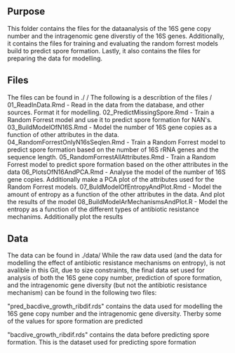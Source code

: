 ## Purpose
This folder contains the files for the dataanalysis of the 16S gene copy number and the intragenomic gene diverstiy of the 16S genes. Additionally, it contains the files for training and evaluating the random forrest models build to predict spore formation.
Lastly, it also contains the files for preparing the data for modelling.

## Files
The files can be found in ./ /
The following is a describtion of the files /
01_ReadInData.Rmd                       -   Read in the data from the database, and other sources. Format it for modelling.
02_PredictMissingSpore.Rmd              -   Train a Random Forrest model and use it to predict spore formation for NAN's.
03_BuildModelOfN16S.Rmd                 -   Model the number of 16S gene copies as a function of other attributes in the data.
04_RandomForrestOnlyN16sSeqlen.Rmd      -   Train a Random Forrest model to predict spore formation based on the number of 16S rRNA genes and the sequence length.
05_RandomForrestAllAttributes.Rmd       -   Train a Random Forrest model to predict spore formation based on the other attributes in the data
06_PlotsOfN16AndPCA.Rmd                 -   Analyse the model of the number of 16S gene copies. Additionally make a PCA plot of the attributes used for the Random Forrest models.
07_BuldModelOfEntropyAndPlot.Rmd        -   Model the amount of entropy as a function of the other attributes in the data. And plot the results of the model
08_BuildModelArMechanismsAndPlot.R      -   Model the entropy as a function of the different types of antibiotic resistance mechanims. Additionally plot the results

## Data
The data can be found in ./data/
While the raw data used (and the data for modelling the effect of antibiotic resistance mechanisms on entropy), is not avalible in this Git, due to size constraints, the final data set used for analysis of both the 16S gene copy number, prediction of spore formation, and the intragenomic gene diversity (but not the antibiotic resistance mechanism) can be found in the following two files:

"pred_bacdive_growth_ribdif.rds" contains the data used for modelling the 16S gene copy number and the intragenomic gene diversity. Therby some of the values for spore formation are predicted

"bacdive_growth_ribdif.rds" contains the data before predicting spore formation. This is the dataset used for predicting spore formation

